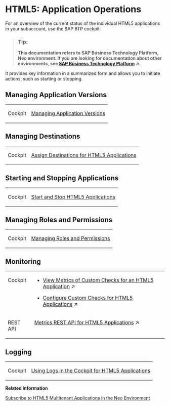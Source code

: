 <!-- loioef21fb17db5b4d029e7bb08897ae8c60 -->

# HTML5: Application Operations

For an overview of the current status of the individual HTML5 applications in your subaccount, use the SAP BTP cockpit.

> ### Tip:  
> **This documentation refers to SAP Business Technology Platform, Neo environment. If you are looking for documentation about other environments, see [SAP Business Technology Platform](https://help.sap.com/viewer/65de2977205c403bbc107264b8eccf4b/Cloud/en-US/6a2c1ab5a31b4ed9a2ce17a5329e1dd8.html "SAP Business Technology Platform (SAP BTP) is an integrated offering comprised of four technology portfolios: database and data management, application development and integration, analytics, and intelligent technologies. The platform offers users the ability to turn data into business value, compose end-to-end business processes, and build and extend SAP applications quickly.") :arrow_upper_right:.**

It provides key information in a summarized form and allows you to initiate actions, such as starting or stopping.



<a name="loioef21fb17db5b4d029e7bb08897ae8c60__manage_versions"/>

## Managing Application Versions


<table>
<tr>
<td valign="top">

Cockpit



</td>
<td valign="top">

 [Managing Application Versions](managing-application-versions-98a0178.md) 



</td>
</tr>
</table>



<a name="loioef21fb17db5b4d029e7bb08897ae8c60__manage_destinations"/>

## Managing Destinations


<table>
<tr>
<td valign="top">

Cockpit



</td>
<td valign="top">

 [Assign Destinations for HTML5 Applications](assign-destinations-for-html5-applications-bec79c9.md) 



</td>
</tr>
</table>



<a name="loioef21fb17db5b4d029e7bb08897ae8c60__start_stop"/>

## Starting and Stopping Applications


<table>
<tr>
<td valign="top">

Cockpit



</td>
<td valign="top">

 [Start and Stop HTML5 Applications](start-and-stop-html5-applications-a9d313d.md) 



</td>
</tr>
</table>



<a name="loioef21fb17db5b4d029e7bb08897ae8c60__roles_permissions"/>

## Managing Roles and Permissions


<table>
<tr>
<td valign="top">

Cockpit



</td>
<td valign="top">

 [Managing Roles and Permissions](managing-roles-and-permissions-d128e67.md) 



</td>
</tr>
</table>



<a name="loioef21fb17db5b4d029e7bb08897ae8c60__monitoring"/>

## Monitoring


<table>
<tr>
<td valign="top">

Cockpit



</td>
<td valign="top">

-   [View Metrics of Custom Checks for an HTML5 Application](https://help.sap.com/viewer/64f7d2b06c6b40a9b3097860c5930641/Cloud/en-US/947abf179a6c4ea6a367844b15c6dfb0.html "In the cockpit, you can view the current state and metrics of a selected application. You can also view the metrics history for an application to examine performance trends over a different period of time, or to investigate any problems with it that may arise.") :arrow_upper_right:

-   [Configure Custom Checks for HTML5 Applications](https://help.sap.com/viewer/64f7d2b06c6b40a9b3097860c5930641/Cloud/en-US/5de70ab60e5c4cc89749b030877ecb3d.html "Configure custom checks to monitor your application. As a result, in the SAP BTP cockpit you can view the current state and metrics of the configured checks or their metrics history.") :arrow_upper_right:




</td>
</tr>
<tr>
<td valign="top">

REST API



</td>
<td valign="top">

 [Metrics REST API for HTML5 Applications](https://help.sap.com/viewer/64f7d2b06c6b40a9b3097860c5930641/Cloud/en-US/f62bdfc1fb7c45ccb1255c62d34bf967.html "Use the REST API to get metrics for your HTML5 applications that are running on SAP BTP in the Neo environment.") :arrow_upper_right: 



</td>
</tr>
</table>



<a name="loioef21fb17db5b4d029e7bb08897ae8c60__logging"/>

## Logging


<table>
<tr>
<td valign="top">

Cockpit



</td>
<td valign="top">

 [Using Logs in the Cockpit for HTML5 Applications](using-logs-in-the-cockpit-for-html5-applications-9f35886.md) 



</td>
</tr>
</table>

**Related Information**  


[Subscribe to HTML5 Multitenant Applications in the Neo Environment](../22-getting-started-neo/subscribe-to-html5-multitenant-applications-in-the-neo-environment-f16cd5b.md "Manage subscriptions to HTML5 applications by viewing, creating, or removing subscriptions in the cockpit.")

